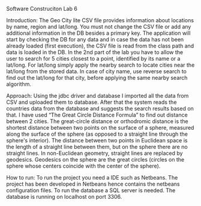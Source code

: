 
Software Construciton
Lab 6


Introduction:
The Geo City lite CSV file provides information about locations by name, region and lat/long. You must not change the CSV file or add any additional information in the DB besides a primary key. The application will start by checking the DB for any data and in case the data has not been already loaded (first execution), the CSV file is read from the class path and data is loaded in the DB. 
In the 2nd part of the lab you have to allow the user to search for 5 cities closest to a point, identified by its name or a lat/long. For lat/long simply apply the nearby search to locate cities near the lat/long from the stored data. In case of city name, use reverse search to find out the lat/long for that city, before applying the same nearby search algorithm.

Approach: 
Using the jdbc driver and database I imported all the data from CSV and uploaded them to database.
After that the system reads the countries data from the database and suggests the search results based on that.
I have used “The Great Circle Distance Formula”  to find out distance between 2 cities.
The great-circle distance or orthodromic distance is the shortest distance between two points on the surface of a sphere, measured along the surface of the sphere (as opposed to a straight line through the sphere's interior). The distance between two points in Euclidean space is the length of a straight line between them, but on the sphere there are no straight lines. In non-Euclidean geometry, straight lines are replaced by geodesics. Geodesics on the sphere are the great circles (circles on the sphere whose centers coincide with the center of the sphere).
 
 

How to run: 
To run the project you need a IDE such as Netbeans. 
The project has been developed in Netbeans hence contains the netbeans configuration files.
To run the database a SQL server is needed.
The database is running on localhost on port 3306.
